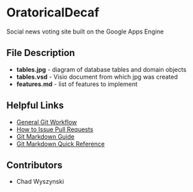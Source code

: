 OratoricalDecaf
===============

Social news voting site built on the Google Apps Engine

## File Description
*  **tables.jpg** - diagram of database tables and domain objects
*  **tables.vsd** - Visio document from which jpg was created
*  **features.md** - list of features to implement

## Helpful Links
* [General Git Workflow](http://learn.github.com/p/normal.html)
* [How to Issue Pull Requests](https://help.github.com/articles/using-pull-requests)
* [Git Markdown Guide](http://daringfireball.net/projects/markdown/syntax)
* [Git Markdown Quick Reference](http://nestacms.com/docs/creating-content/markdown-cheat-sheet)

## Contributors
* Chad Wyszynski
